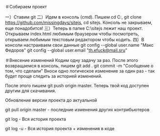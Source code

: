 ＃Собираем проект

一）Ставим git
二）Идем в консоль (cmd). Пишем cd C:\, git clone https://github.com/missingdays/sitejs, cd sitejs. Консоль не закрываем, еще понадобится!
三）Теперь в папке C:\sitejs лежит наш проект. Открываем index.html любимым браузером чтобы посмотреть, открываем любимым текстовым редактором чтобы кодить.
四）В консоли настраиваем свои данные
git config --global user.name "Макс Федоров"
git config --global user.email "th.efuck@mail.sru"

＃Внесение изменений
Кодим одну задачу за раз. После этого возвращаемся в консоль, пишем
git add .
git commit -m "Сообщение о том, что сделали"
Вноси одно логическое изменение за один раз - так будет проще следить за историей изменений.

После этого пишем git push origin master. Теперь твой код доступен другим для скачивания.

Обновление версии проекта до актуальной

git pull origin master - последние изменения других контрибьютеров

git log - Вся история проекта

git log -u - Вся история проекта + изменения в коде

